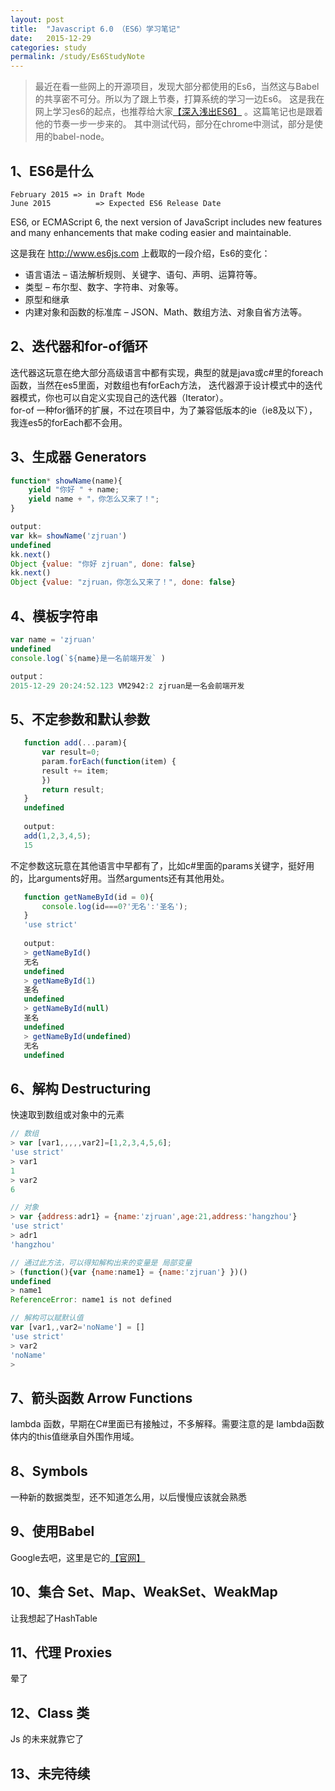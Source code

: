 ```yaml
---
layout: post
title:  "Javascript 6.0 （ES6）学习笔记"
date:   2015-12-29
categories: study
permalink: /study/Es6StudyNote
---
```


> 最近在看一些网上的开源项目，发现大部分都使用的Es6，当然这与Babel的共享密不可分。所以为了跟上节奏，打算系统的学习一边Es6。
这是我在网上学习es6的起点，也推荐给大家[【深入浅出ES6】](http://www.infoq.com/cn/es6-in-depth) 。这篇笔记也是跟着他的节奏一步一步来的。
其中测试代码，部分在chrome中测试，部分是使用的babel-node。

## 1、ES6是什么
    February 2015 => in Draft Mode  
    June 2015          => Expected ES6 Release Date

ES6, or ECMAScript 6, the next version of JavaScript includes new features and many enhancements that make coding easier and maintainable.

这是我在 http://www.es6js.com 上截取的一段介绍，Es6的变化：
* 语言语法 – 语法解析规则、关键字、语句、声明、运算符等。
* 类型 – 布尔型、数字、字符串、对象等。
* 原型和继承
* 内建对象和函数的标准库 – JSON、Math、数组方法、对象自省方法等。

## 2、迭代器和for-of循环
迭代器这玩意在绝大部分高级语言中都有实现，典型的就是java或c#里的foreach函数，当然在es5里面，对数组也有forEach方法，
迭代器源于设计模式中的迭代器模式，你也可以自定义实现自己的迭代器（Iterator）。  
for-of 一种for循环的扩展，不过在项目中，为了兼容低版本的ie（ie8及以下），我连es5的forEach都不会用。

## 3、生成器 Generators

 ```javascript
 function* showName(name){
     yield "你好 " + name;
     yield name + "，你怎么又来了！";
 }
 
 output:
 var kk= showName('zjruan')
 undefined
 kk.next()
 Object {value: "你好 zjruan", done: false}
 kk.next()
 Object {value: "zjruan，你怎么又来了！", done: false}
 ```
 
 ## 4、模板字符串
 
 ```javascript
 var name = 'zjruan'
 undefined
 console.log(`${name}是一名前端开发` )
 
 output：
 2015-12-29 20:24:52.123 VM2942:2 zjruan是一名会前端开发
 ```
 
 ## 5、不定参数和默认参数
 
 ```javascript
    function add(...param){
        var result=0;
        param.forEach(function(item) {
        result += item;
        })
        return result;
    }
    undefined
    
    output:    
    add(1,2,3,4,5);
    15
 ```
 不定参数这玩意在其他语言中早都有了，比如c#里面的params关键字，挺好用的，比arguments好用。当然arguments还有其他用处。  
 
 ```javascript
    function getNameById(id = 0){ 
        console.log(id===0?'无名':'圣名'); 
    }
    'use strict'
    
    output:
    > getNameById()
    无名
    undefined
    > getNameById(1)
    圣名
    undefined
    > getNameById(null)
    圣名
    undefined
    > getNameById(undefined)
    无名
    undefined
 ```

## 6、解构 Destructuring
快速取到数组或对象中的元素

```javascript
// 数组
> var [var1,,,,,var2]=[1,2,3,4,5,6];
'use strict'
> var1
1
> var2
6

// 对象
> var {address:adr1} = {name:'zjruan',age:21,address:'hangzhou'}
'use strict'
> adr1
'hangzhou'

// 通过此方法，可以得知解构出来的变量是 局部变量
> (function(){var {name:name1} = {name:'zjruan'} })()
undefined
> name1
ReferenceError: name1 is not defined

// 解构可以赋默认值
var [var1,,var2='noName'] = []
'use strict'
> var2
'noName'
>
```

## 7、箭头函数 Arrow Functions
lambda 函数，早期在C#里面已有接触过，不多解释。需要注意的是 lambda函数体内的this值继承自外围作用域。

## 8、Symbols
一种新的数据类型，还不知道怎么用，以后慢慢应该就会熟悉

## 9、使用Babel
Google去吧，这里是它的[【官网】](http://babeljs.io/) 

## 10、集合 Set、Map、WeakSet、WeakMap
让我想起了HashTable

## 11、代理 Proxies
晕了

## 12、Class 类
Js 的未来就靠它了

## 13、未完待续